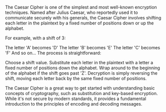The Caesar Cipher is one of the simplest and most well-known encryption techniques. Named after Julius Caesar, who reportedly used it to communicate securely with his generals, the Caesar Cipher involves shifting each letter in the plaintext by a fixed number of positions down or up the alphabet.

For example, with a shift of 3:

The letter 'A' becomes 'D'
The letter 'B' becomes 'E'
The letter 'C' becomes 'F'
And so on...
The process is straightforward:

Choose a shift value.
Substitute each letter in the plaintext with a letter a fixed number of positions down the alphabet.
Wrap around to the beginning of the alphabet if the shift goes past 'Z'.
Decryption is simply reversing the shift, moving each letter back by the same fixed number of positions.

The Caesar Cipher is a great way to get started with understanding basic concepts of cryptography, such as substitution and key-based encryption. While it's not secure by modern standards, it provides a fundamental introduction to the principles of encoding and decoding messages.

